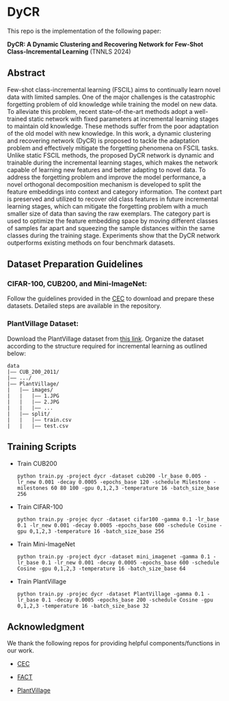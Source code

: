 # DyCR
This repo is the implementation of the following paper:

**DyCR: A Dynamic Clustering and Recovering Network for Few-Shot Class-Incremental Learning** (TNNLS 2024)

## Abstract
Few-shot class-incremental learning (FSCIL) aims to continually learn novel data with limited samples. One of the major challenges is the catastrophic forgetting problem of old knowledge while training the model on new data. To alleviate this problem, recent state-of-the-art methods adopt a well-trained static network with fixed parameters at incremental learning stages to maintain old knowledge. These methods suffer from the poor adaptation of the old model with new knowledge. In this work, a dynamic clustering and recovering network (DyCR) is proposed to tackle the adaptation problem and effectively mitigate the forgetting phenomena on FSCIL tasks. Unlike static FSCIL methods, the proposed DyCR network is dynamic and trainable during the incremental learning stages, which makes the network capable of learning new features and better adapting to novel data. To address the forgetting problem and improve the model performance, a novel orthogonal decomposition mechanism is developed to split the feature embeddings into context and category information. The context part is preserved and utilized to recover old class features in future incremental learning stages, which can mitigate the forgetting problem with a much smaller size of data than saving the raw exemplars. The category part is used to optimize the feature embedding space by moving different classes of samples far apart and squeezing the sample distances within the same classes during the training stage. Experiments show that the DyCR network outperforms existing methods on four benchmark datasets.

## Dataset Preparation Guidelines

### CIFAR-100, CUB200, and Mini-ImageNet:
Follow the guidelines provided in the [CEC](https://github.com/icoz69/CEC-CVPR2021) to download and prepare these datasets. Detailed steps are available in the repository.

### PlantVillage Dataset:
Download the PlantVillage dataset from [this link](https://github.com/spMohanty/PlantVillage-Dataset/tree/master/raw/color). Organize the dataset according to the structure required for incremental learning as outlined below:

```
data
|–– CUB_200_2011/
|–– .../
|–– PlantVillage/
|   |–– images/
|   |   |–– 1.JPG
|   |   |–– 2.JPG
|   |   |–– ...
|   |–– split/
|   |   |–– train.csv
|   |   |–– test.csv
```

## Training Scripts

- Train CUB200

    ```
    python train.py -project dycr -dataset cub200 -lr_base 0.005 -lr_new 0.001 -decay 0.0005 -epochs_base 120 -schedule Milestone -milestones 60 80 100 -gpu 0,1,2,3 -temperature 16 -batch_size_base 256
    ```
- Train CIFAR-100
    ```
    python train.py -projec dycr -dataset cifar100 -gamma 0.1 -lr_base 0.1 -lr_new 0.001 -decay 0.0005 -epochs_base 600 -schedule Cosine -gpu 0,1,2,3 -temperature 16 -batch_size_base 256
    ```
- Train Mini-ImageNet
    ```
    python train.py -project dycr -dataset mini_imagenet -gamma 0.1 -lr_base 0.1 -lr_new 0.001 -decay 0.0005 -epochs_base 600 -schedule Cosine -gpu 0,1,2,3 -temperature 16 -batch_size_base 64
    ```
- Train PlantVillage
    ```
    python train.py -projec dycr -dataset PlantVillage -gamma 0.1 -lr_base 0.1 -decay 0.0005 -epochs_base 200 -schedule Cosine -gpu 0,1,2,3 -temperature 16 -batch_size_base 32
    ```


## Acknowledgment
We thank the following repos for providing helpful components/functions in our work.

- [CEC](https://github.com/icoz69/CEC-CVPR2021)

- [FACT](https://github.com/zhoudw-zdw/CVPR22-Fact)

- [PlantVillage](https://github.com/spMohanty/PlantVillage-Dataset/tree/master)
